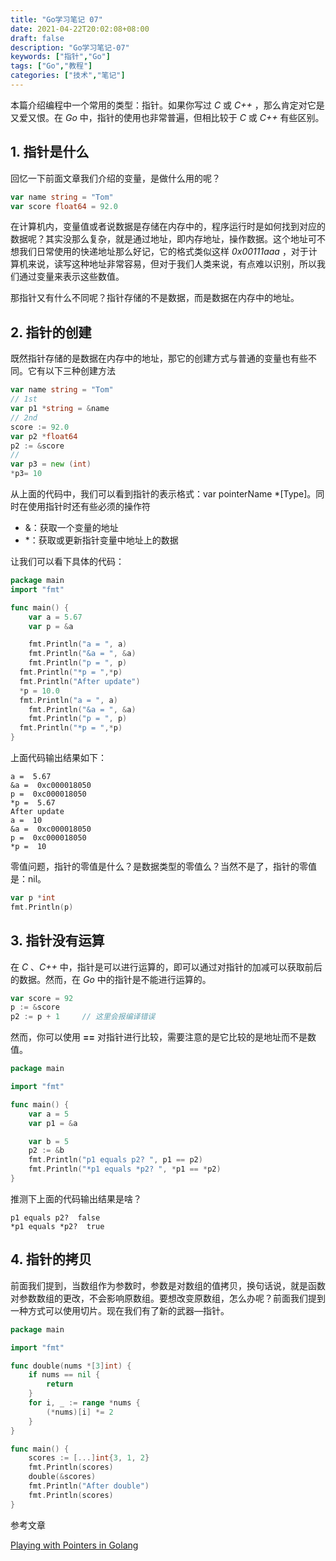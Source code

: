 ```yaml
---
title: "Go学习笔记 07"
date: 2021-04-22T20:02:08+08:00
draft: false
description: "Go学习笔记-07"
keywords: ["指针","Go"]
tags: ["Go","教程"]
categories: ["技术","笔记"]
---
```


本篇介绍编程中一个常用的类型：指针。如果你写过 *C* 或 *C++* ，那么肯定对它是又爱又恨。在 *Go* 中，指针的使用也非常普遍，但相比较于 *C* 或 *C++* 有些区别。

<!--more-->

## 1. 指针是什么

回忆一下前面文章我们介绍的变量，是做什么用的呢？

```go
var name string = "Tom"
var score float64 = 92.0
```

在计算机内，变量值或者说数据是存储在内存中的，程序运行时是如何找到对应的数据呢？其实没那么复杂，就是通过地址，即内存地址，操作数据。这个地址可不想我们日常使用的快递地址那么好记，它的格式类似这样 *0x00111aaa* ，对于计算机来说，读写这种地址非常容易，但对于我们人类来说，有点难以识别，所以我们通过变量来表示这些数值。

那指针又有什么不同呢？指针存储的不是数据，而是数据在内存中的地址。

## 2. 指针的创建

既然指针存储的是数据在内存中的地址，那它的创建方式与普通的变量也有些不同。它有以下三种创建方法

```go
var name string = "Tom"
// 1st
var p1 *string = &name
// 2nd
score := 92.0
var p2 *float64
p2 := &score
//
var p3 = new (int)
*p3= 10
```

从上面的代码中，我们可以看到指针的表示格式：var pointerName *[Type]。同时在使用指针时还有些必须的操作符

* &：获取一个变量的地址
* *：获取或更新指针变量中地址上的数据

让我们可以看下具体的代码：

```go
package main
import "fmt"

func main() {
	var a = 5.67
	var p = &a

	fmt.Println("a = ", a)
	fmt.Println("&a = ", &a)
	fmt.Println("p = ", p)
  fmt.Println("*p = ",*p)
  fmt.Println("After update")
  *p = 10.0
  fmt.Println("a = ", a)
	fmt.Println("&a = ", &a)
	fmt.Println("p = ", p)
  fmt.Println("*p = ",*p)
}
```

上面代码输出结果如下：

```shell
a =  5.67
&a =  0xc000018050
p =  0xc000018050
*p =  5.67
After update
a =  10
&a =  0xc000018050
p =  0xc000018050
*p =  10
```

零值问题，指针的零值是什么？是数据类型的零值么？当然不是了，指针的零值是：nil。

```go
var p *int
fmt.Println(p)
```

## 3. 指针没有运算

在 *C* 、*C++* 中，指针是可以进行运算的，即可以通过对指针的加减可以获取前后的数据。然而，在 *Go* 中的指针是不能进行运算的。

```go
var score = 92
p := &score
p2 := p + 1     // 这里会报编译错误
```

然而，你可以使用 **==** 对指针进行比较，需要注意的是它比较的是地址而不是数值。

```go
package main

import "fmt"

func main() {
	var a = 5
	var p1 = &a

	var b = 5
	p2 := &b
	fmt.Println("p1 equals p2? ", p1 == p2)
	fmt.Println("*p1 equals *p2? ", *p1 == *p2)
}
```

推测下上面的代码输出结果是啥？

```shell
p1 equals p2?  false
*p1 equals *p2?  true
```

## 4. 指针的拷贝

前面我们提到，当数组作为参数时，参数是对数组的值拷贝，换句话说，就是函数对参数数组的更改，不会影响原数组。要想改变原数组，怎么办呢？前面我们提到一种方式可以使用切片。现在我们有了新的武器—指针。

```go
package main

import "fmt"

func double(nums *[3]int) {
	if nums == nil {
		return
	}
	for i, _ := range *nums {
		(*nums)[i] *= 2
	}
}

func main() {
	scores := [...]int{3, 1, 2}
	fmt.Println(scores)
	double(&scores)
	fmt.Println("After double")
	fmt.Println(scores)
}
```

参考文章

[Playing with Pointers in Golang](https://www.callicoder.com/golang-pointers/)


